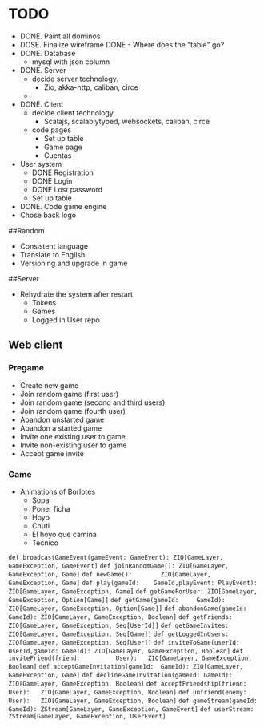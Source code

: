 # TODO 

- DONE. Paint all dominos
- DOSE. Finalize wireframe
    DONE - Where does the "table" go?
- DONE. Database
    - mysql with json column 
- DONE. Server
    - decide server technology.
        - Zio, akka-http, caliban, circe
    - 
- DONE. Client
    - decide client technology
        - Scalajs, scalablytyped, websockets, caliban, circe
    - code pages
        - Set up table
        - Game page
        - Cuentas
- User system
    - DONE Registration
    - DONE Login
    - DONE Lost password
    - Set up table
- DONE. Code game engine     
- Chose back logo

##Random
- Consistent language
- Translate to English
- Versioning and upgrade in game

##Server
- Rehydrate the system after restart
    - Tokens
    - Games
    - Logged in User repo

## Web client
### Pregame
- Create new game
- Join random game (first user)
- Join random game (second and third users)
- Join random game (fourth user)
- Abandon unstarted game
- Abandon a started game
- Invite one existing user to game
- Invite non-existing user to game
- Accept game invite

### Game
- Animations of Borlotes
    - Sopa
    - Poner ficha
    - Hoyo
    - Chuti
    - El hoyo que camina
    - Tecnico

```def broadcastGameEvent(gameEvent: GameEvent): ZIO[GameLayer, GameException, GameEvent]```
```def joinRandomGame(): ZIO[GameLayer, GameException, Game]```
```def newGame():        ZIO[GameLayer, GameException, Game]```
```def play(gameId:    GameId,playEvent: PlayEvent):                  ZIO[GameLayer, GameException, Game]```
```def getGameForUser: ZIO[GameLayer, GameException, Option[Game]]```
```def getGame(gameId:     GameId): ZIO[GameLayer, GameException, Option[Game]]```
```def abandonGame(gameId: GameId): ZIO[GameLayer, GameException, Boolean]```
```def getFriends:       ZIO[GameLayer, GameException, Seq[UserId]]```
```def getGameInvites:   ZIO[GameLayer, GameException, Seq[Game]]```
```def getLoggedInUsers: ZIO[GameLayer, GameException, Seq[User]]```
```def inviteToGame(userId: UserId,gameId: GameId): ZIO[GameLayer, GameException, Boolean]```
```def inviteFriend(friend:          User):   ZIO[GameLayer, GameException, Boolean]```
```def acceptGameInvitation(gameId:  GameId): ZIO[GameLayer, GameException, Game]```
```def declineGameInvitation(gameId: GameId): ZIO[GameLayer, GameException, Boolean]```
```def acceptFriendship(friend:      User):   ZIO[GameLayer, GameException, Boolean]```
```def unfriend(enemy:               User):   ZIO[GameLayer, GameException, Boolean]```
```def gameStream(gameId: GameId): ZStream[GameLayer, GameException, GameEvent]```
```def userStream: ZStream[GameLayer, GameException, UserEvent]```
